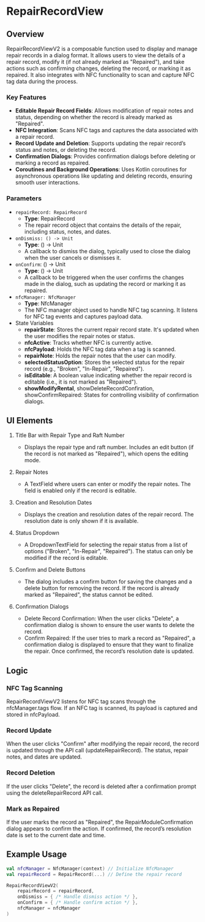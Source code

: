 # RepairRecordView
## Overview

RepairRecordViewV2 is a composable function used to display and manage repair records in a dialog format. It allows users to view the details of a repair record, modify it (if not already marked as "Repaired"), and take actions such as confirming changes, deleting the record, or marking it as repaired. It also integrates with NFC functionality to scan and capture NFC tag data during the process.
### Key Features
- **Editable Repair Record Fields**: Allows modification of repair notes and status, depending on whether the record is already marked as "Repaired".
- **NFC Integration**: Scans NFC tags and captures the data associated with a repair record.
- **Record Update and Deletion**: Supports updating the repair record’s status and notes, or deleting the record.
- **Confirmation Dialogs**: Provides confirmation dialogs before deleting or marking a record as repaired.
- **Coroutines and Background Operations**: Uses Kotlin coroutines for asynchronous operations like updating and deleting records, ensuring smooth user interactions.

### Parameters
- `repairRecord: RepairRecord`
    - **Type**: RepairRecord
    - The repair record object that contains the details of the repair, including status, notes, and dates.
- `onDismiss: () -> Unit`
    - **Type**: () -> Unit
    - A callback to dismiss the dialog, typically used to close the dialog when the user cancels or dismisses it.
- `onConfirm`: () -> Unit
    - **Type**: () -> Unit
    - A callback to be triggered when the user confirms the changes made in the dialog, such as updating the record or marking it as repaired.
- `nfcManager: NfcManager`
    - **Type**: NfcManager
    - The NFC manager object used to handle NFC tag scanning. It listens for NFC tag events and captures payload data.
- State Variables
    - **repairState**: Stores the current repair record state. It's updated when the user modifies the repair notes or status.
    - **nfcActive**: Tracks whether NFC is currently active.
    - **nfcPayload**: Holds the NFC tag data when a tag is scanned.
    - **repairNote**: Holds the repair notes that the user can modify.
    - **selectedStatusOption**: Stores the selected status for the repair record (e.g., "Broken", "In-Repair", "Repaired").
    - **isEditable**: A boolean value indicating whether the repair record is editable (i.e., it is not marked as "Repaired").
    - **showModifyRental**, showDeleteRecordConfiration, showConfirmRepaired: States for controlling visibility of confirmation dialogs.

## UI Elements
1. Title Bar with Repair Type and Raft Number
    - Displays the repair type and raft number.
    Includes an edit button (if the record is not marked as "Repaired"), which opens the editing mode.

2. Repair Notes
    - A TextField where users can enter or modify the repair notes. The field is enabled only if the record is editable.

3. Creation and Resolution Dates
    - Displays the creation and resolution dates of the repair record. The resolution date is only shown if it is available.

4. Status Dropdown
    - A DropdownTextField for selecting the repair status from a list of options ("Broken", "In-Repair", "Repaired"). The status can only be modified if the record is editable.

5. Confirm and Delete Buttons
    - The dialog includes a confirm button for saving the changes and a delete button for removing the record. If the record is already marked as "Repaired", the status cannot be edited.

6. Confirmation Dialogs
    - Delete Record Confirmation: When the user clicks "Delete", a confirmation dialog is shown to ensure the user wants to delete the record.
    - Confirm Repaired: If the user tries to mark a record as "Repaired", a confirmation dialog is displayed to ensure that they want to finalize the repair. Once confirmed, the record’s resolution date is updated.

## Logic
### NFC Tag Scanning

RepairRecordViewV2 listens for NFC tag scans through the nfcManager.tags flow. If an NFC tag is scanned, its payload is captured and stored in nfcPayload.
### Record Update

When the user clicks "Confirm" after modifying the repair record, the record is updated through the API call (updateRepairRecord). The status, repair notes, and dates are updated.
### Record Deletion

If the user clicks "Delete", the record is deleted after a confirmation prompt using the deleteRepairRecord API call.
### Mark as Repaired

If the user marks the record as "Repaired", the RepairModuleConfirmation dialog appears to confirm the action. If confirmed, the record’s resolution date is set to the current date and time.
## Example Usage

```kotlin
val nfcManager = NfcManager(context) // Initialize NfcManager
val repairRecord = RepairRecord(...) // Define the repair record

RepairRecordViewV2(
    repairRecord = repairRecord,
    onDismiss = { /* Handle dismiss action */ },
    onConfirm = { /* Handle confirm action */ },
    nfcManager = nfcManager
)
```